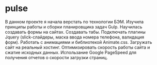 # pulse

В данном проекте я начала верстать по технологии БЭМ.
Изучила принципы работы и сборки планировщика задач Gulp.
Научилась создавать формы на сайтах.
Создавать табы.
Подключать плагины Jquery (slick-слайдеры, маска ввода номера телефона, валидация форм).
Работать с анимациями и библиотекой Animate.css.
Загружать сайт на реальный хостинг.
Оптимизировать скорость работы сайта и сжатие исходных данных.
Использание Google PageSpeed для получения отчетов о скорости загрузки страниц.
